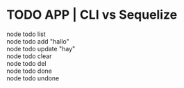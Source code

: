 # TODO APP | CLI vs Sequelize


node todo list  <br/>
node todo add "hallo" <br/>
node todo update <id> "hay" <br/>
node todo clear <br/>
node todo del <id> <br/>
node todo done <id> <br/>
node todo undone <id> <br/>
